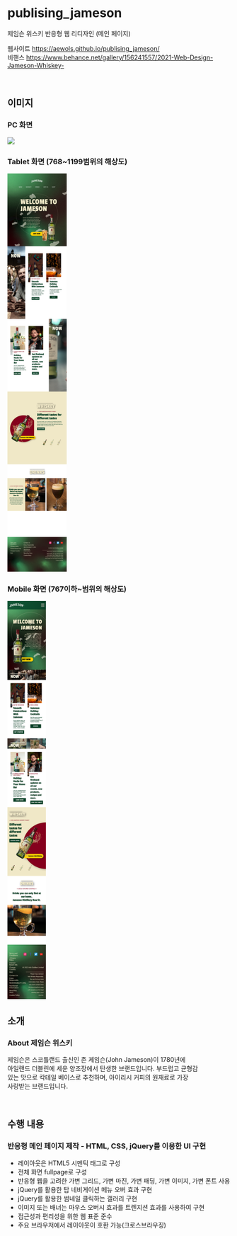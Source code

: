 # publising_jameson
제임슨 위스키 반응형 웹 리디자인 (메인 페이지)

웹사이트 https://aewols.github.io/publising_jameson/
<br>비핸스 https://www.behance.net/gallery/156241557/2021-Web-Design-Jameson-Whiskey-

<br>

## 이미지
### PC 화면
<img src="responsive_pbg_01.png" height="900">

### Tablet 화면 (768~1199범위의 해상도)
<img src="responsive_tbg_01.png" height="900">

### Mobile 화면 (767이하~범위의 해상도)
<img src="responsive_mbg_01.png" height="900">

<br>

## 소개
### About 제임슨 위스키

제임슨은 스코틀랜드 출신인 존 제임슨(John Jameson)이 1780년에 
<br>아일랜드 더블린에 세운 양조장에서 탄생한 브랜드입니다. 부드럽고 균형감
<br>있는 맛으로 칵테일 베이스로 추천하며, 아이리시 커피의 원재료로 가장
<br>사랑받는 브랜드입니다.

<br>

## 수행 내용
### 반응형 메인 페이지 제작 - HTML, CSS, jQuery를 이용한 UI 구현

* 레이아웃은 HTML5 시멘틱 태그로 구성
* 전체 화면 fullpage로 구성
* 반응형 웹을 고려한 가변 그리드, 가변 마진, 가변 패딩, 가변 이미지, 가변 폰트 사용 
* jQuery를 활용한 탑 네비게이션 메뉴 오버 효과 구현
* jQuery를 활용한 썸네일 클릭하는 갤러리 구현
* 이미지 또는 배너는 마우스 오버시 효과를 트렌지션 효과를 사용하여 구현
* 접근성과 편리성을 위한 웹 표준 준수
* 주요 브라우저에서 레이아웃이 호환 가능(크로스브라우징)
